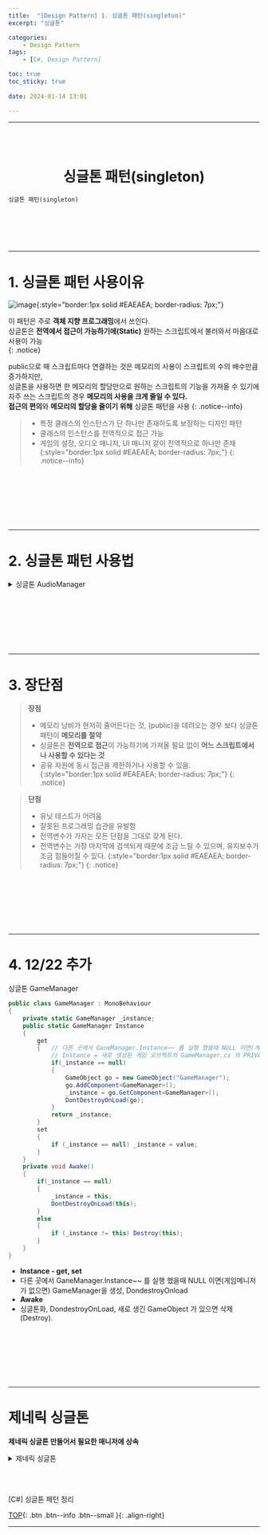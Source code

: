 ```yaml
---
title:  "[Design Pattern] 1. 싱글톤 패턴(singleton)"
excerpt: "싱글톤"

categories:
    - Design Pattern
tags:
    - [C#, Design Pattern]

toc: true
toc_sticky: true
 
date: 2024-01-14 13:01

---
```

- - -
<BR><BR>



<center><H1> 싱글톤 패턴(singleton)</H1></center>

`싱글톤 패턴(singleton)`

<br><br><br><br>
- - - 

# 1. 싱글톤 패턴 사용이유

![image](https://github.com/levell1/levell1.github.io/assets/96651722/357ef27b-e877-445f-b3a5-a8c679541e91){:style="border:1px solid #EAEAEA; border-radius: 7px;"}   

이 패턴은 주로 **객체 지향 프로그래밍**에서 쓰인다.  
싱글톤은 **전역에서 접근이 가능하기에(Static)** 원하는 스크립트에서 불러와서 마음대로 사용이 가능  
{: .notice}

public으로 매 스크립트마다 연결하는 것은 메모리의 사용이 스크립트의 수의 배수만큼 증가하지만,  
싱글톤을 사용하면 한 메모리의 할당만으로 원하는 스크립트의 기능을 가져올 수 있기에 자주 쓰는 스크립트의 경우 **메모리의 사용을 크게 줄일 수 있다.**  
**접근의 편의**와 **메모리의 할당을 줄이기 위해** 싱글톤 패턴을 사용
{: .notice--info}


> - 특정 클래스의 인스턴스가 단 하나만 존재하도록 보장하는 디자인 패턴
> - 클래스의 인스턴스를 전역적으로 접근 가능
> - 게임의 설정, 오디오 매니저, UI 매니저 같이 전역적으로 하나만 존재
{:style="border:1px solid #EAEAEA; border-radius: 7px;"}
{: .notice--info} 

<br><br><br><br><br><br>
- - - 

# 2. 싱글톤 패턴 사용법

<details>
<summary>싱글톤 AudioManager</summary>

<div class="notice--primary" markdown="1"> 

```c#
public class AudioManager
{
    // 이 인스턴스는 프로그램의 실행 동안 단 한 번만 생성됨
    private static AudioManager _instance;

    // 싱글톤 인스턴스에 대한 접근자
    public static AudioManager Instance
    {
        get
        {
            if (_instance == null)
            {
                _instance = new AudioManager();
            }
            return _instance;
        }
    }

    // 생성자를 private으로 설정하여 외부에서 인스턴스를 생성하는 것을 방지
    private AudioManager() 
    {
        // 초기화 코드
    }

    // 오디오 관련 메소드
    public void PlaySound(string soundName)
    {
        // 소리 재생
    }

    public void StopSound(string soundName)
    {
        // 소리 중지
    }
}

// 메모리 사용을 최적화하고 코드를 깔끔하게 사용할 수 있게 해주는 싱글톤 패턴!
AudioManager.Instance.PlaySound("backgroundMusic");

```
</div>
</details>

<br><br><br><br><br><br>
- - - 

# 3. 장단점

> **장점**  
>   -   메모리 낭비가 현저히 줄어든다는 것, (public)을 데려오는 경우 보다 싱글톤 패턴이 **메모리를 절약**
>   -   싱글톤은 **전역으로 접근**이 가능하기에 가져올 필요 없이 **어느 스크립트에서나 사용할 수 있다는 것**
>   -   공유 자원에 동시 접근을 제한하거나 사용할 수 있음.  
{:style="border:1px solid #EAEAEA; border-radius: 7px;"}
{: .notice} 

> **단점**  
>   -   유닛 테스트가 어려움  
>   -   잘못된 프로그래밍 습관을 유발함  
>   -   전역변수가 가지는 모든 단점을 그대로 갖게 된다.
>   -   전역변수는 가장 마지막에 검색되게 때문에 조금 느릴 수 있으며, 유지보수가 조금 힘들어질 수 있다.
{:style="border:1px solid #EAEAEA; border-radius: 7px;"}
{: .notice} 


<br><br><br><br><br><br>
- - - 

# 4. 12/22 추가
싱글톤 GameManager

<div class="notice--primary" markdown="1"> 

```c#
public class GameManager : MonoBehaviour
{
    private static GameManager _instance;
    public static GameManager Instance
    {
        get
        {   // 다른 곳에서 GaneManager.Instance~~ 를 실행 했을때 NULL 이면(게임메니저가 없으면) GameManager을 생성, DondestroyOnload
            // Instance = 새로 생성된 게임 오브젝트의 GameManager.cs 의 PRIVATE _instance
            if(_instance == null)
            {
                GameObject go = new GameObject("GameManager");
                go.AddComponent<GameManager>();
                _instance = go.GetComponent<GameManager>();
                DontDestroyOnLoad(go);
            }
            return _instance;
        }
        set
        {
            if (_instance == null) _instance = value;
        }
    }
    private void Awake()
    {
        if(_instance == null)
        {
            _instance = this;
            DontDestroyOnLoad(this);
        }
        else
        {
            if (_instance != this) Destroy(this);
        }
    }   
}
```

- **Instance - get, set**
- 다른 곳에서 GaneManager.Instance~~ 를 실행 했을때 NULL 이면(게임메니저가 없으면) GameManager을 생성, DondestroyOnload
- **Awake**
- 싱글톤화, DondestroyOnLoad, 새로 생긴 GameObject 가 있으면 삭제(Destroy).

</div>

<br><br><br><br><br><br>
- - - 

# 제네릭 싱글톤
**제네릭 싱글톤 만들어서 필요한 매니저에 상속**  

<details>
<summary>제네릭 싱글톤</summary>

<div class="notice--primary" markdown="1"> 

```c# 
using UnityEngine;

public class Singleton <T>: MonoBehaviour where T: Component
{
    private static T_instance;

    public static T instance
    {
        get
        {
            if (_instance == null)
            {
                _instance = FindObjectOfType<T>();

                if (_instance == null)
                {
                    GameObject obj = new GameObject();
                    obj.name = typeof(T).Name;
                    _instance = obj.AddComponent<T>();
                }
            }

            return _instance;
        }
    }

    public void Awake()
    {
        if (_instance == null)
        {
            _instance = this as T;
            DontDestroyOnLoad(gameObject);
        }
        else
        {
            Destroy(gameObject);
        }
    }
}

public class GameManager : Singleton<GameManager>
{
    void Start()
    {

    }
}
```
</div>
</details>

<br><br>

[C#] 싱글톤 패턴 정리

[TOP](#){: .btn .btn--info .btn--small }{: .align-right}
<br>
- - -
